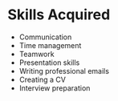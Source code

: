 # Skills Acquired

- Communication
- Time management
- Teamwork
- Presentation skills
- Writing professional emails
- Creating a CV
- Interview preparation

